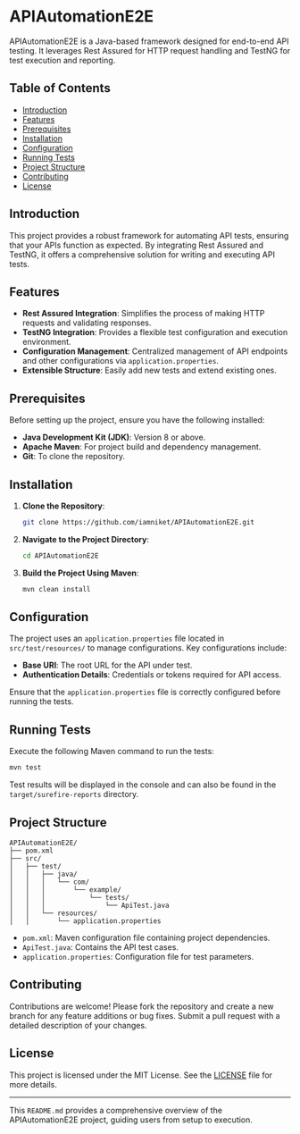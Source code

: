 # APIAutomationE2E

APIAutomationE2E is a Java-based framework designed for end-to-end API testing. It leverages Rest Assured for HTTP request handling and TestNG for test execution and reporting.

## Table of Contents

- [Introduction](#introduction)
- [Features](#features)
- [Prerequisites](#prerequisites)
- [Installation](#installation)
- [Configuration](#configuration)
- [Running Tests](#running-tests)
- [Project Structure](#project-structure)
- [Contributing](#contributing)
- [License](#license)

## Introduction

This project provides a robust framework for automating API tests, ensuring that your APIs function as expected. By integrating Rest Assured and TestNG, it offers a comprehensive solution for writing and executing API tests.

## Features

- **Rest Assured Integration**: Simplifies the process of making HTTP requests and validating responses.
- **TestNG Integration**: Provides a flexible test configuration and execution environment.
- **Configuration Management**: Centralized management of API endpoints and other configurations via `application.properties`.
- **Extensible Structure**: Easily add new tests and extend existing ones.

## Prerequisites

Before setting up the project, ensure you have the following installed:

- **Java Development Kit (JDK)**: Version 8 or above.
- **Apache Maven**: For project build and dependency management.
- **Git**: To clone the repository.

## Installation

1. **Clone the Repository**:

   ```bash
   git clone https://github.com/iamniket/APIAutomationE2E.git
   ```

2. **Navigate to the Project Directory**:

   ```bash
   cd APIAutomationE2E
   ```

3. **Build the Project Using Maven**:

   ```bash
   mvn clean install
   ```

## Configuration

The project uses an `application.properties` file located in `src/test/resources/` to manage configurations. Key configurations include:

- **Base URI**: The root URL for the API under test.
- **Authentication Details**: Credentials or tokens required for API access.

Ensure that the `application.properties` file is correctly configured before running the tests.

## Running Tests

Execute the following Maven command to run the tests:

```bash
mvn test
```

Test results will be displayed in the console and can also be found in the `target/surefire-reports` directory.

## Project Structure

```plaintext
APIAutomationE2E/
├── pom.xml
├── src/
│   ├── test/
│   │   ├── java/
│   │   │   └── com/
│   │   │       └── example/
│   │   │           └── tests/
│   │   │               └── ApiTest.java
│   │   └── resources/
│   │       └── application.properties
```

- `pom.xml`: Maven configuration file containing project dependencies.
- `ApiTest.java`: Contains the API test cases.
- `application.properties`: Configuration file for test parameters.

## Contributing

Contributions are welcome! Please fork the repository and create a new branch for any feature additions or bug fixes. Submit a pull request with a detailed description of your changes.

## License

This project is licensed under the MIT License. See the [LICENSE](LICENSE) file for more details.

---

This `README.md` provides a comprehensive overview of the APIAutomationE2E project, guiding users from setup to execution. 
